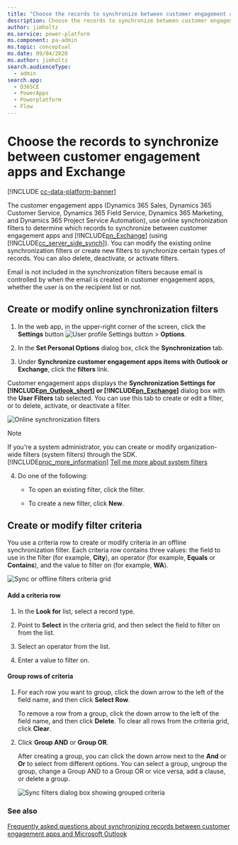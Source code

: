 ```yaml
---
title: "Choose the records to synchronize between customer engagement apps and Exchange   | MicrosoftDocs"
description: Choose the records to synchronize between customer engagement apps and Exchange 
author: jimholtz
ms.service: power-platform
ms.component: pa-admin
ms.topic: conceptual
ms.date: 09/04/2020
ms.author: jimholtz
search.audienceType: 
  - admin
search.app:
  - D365CE
  - PowerApps
  - Powerplatform
  - Flow
---
```

# Choose the records to synchronize between customer engagement apps and Exchange 

<!-- legacy procedure --> 

[!INCLUDE [cc-data-platform-banner](../includes/cc-data-platform-banner.md)]

The customer engagement apps (Dynamics 365 Sales, Dynamics 365 Customer Service, Dynamics 365 Field Service, Dynamics 365 Marketing, and Dynamics 365 Project Service Automation), use online synchronization filters to determine which records to synchronize between customer engagement apps and [!INCLUDE[pn_Exchange](../includes/pn-exchange.md)] (using [!INCLUDE[cc_server_side_synch](../includes/cc-server-side-synch.md)]). You can modify the existing online synchronization filters or create new filters to synchronize certain types of records. You can also delete, deactivate, or activate filters.  
  
 Email is not included in the synchronization filters because email is controlled by when the email is created in customer engagement apps, whether the user is on the recipient list or not.   
  
## Create or modify online synchronization filters  
  
1. In the web app, in the upper-right corner of the screen, click the **Settings** button ![User profile Settings button](media/privileges-user.png "User profile Settings button") > **Options**.  
  
2. In the **Set Personal Options** dialog box, click the **Synchronization** tab.  
  
3. Under **Synchronize customer engagement apps items with Outlook or Exchange**, click the **filters** link.  
  
  Customer engagement apps displays the **Synchronization Settings for [!INCLUDE[pn_Outlook_short](../includes/pn-outlook-short.md)] or [!INCLUDE[pn_Exchange](../includes/pn-exchange.md)]** dialog box with the **User Filters** tab selected. You can use this tab to create or edit a filter, or to delete, activate, or deactivate a filter.  
  
   ![Online synchronization filters](media/online-sync-filters-dialog-box2.png "Online synchronization filters")  
  
   > [!NOTE]
   > If you're a system administrator, you can create or modify organization-wide filters (system filters) through the SDK. [!INCLUDE[proc_more_information](../includes/proc-more-information.md)] [Tell me more about system filters](https://docs.microsoft.com/powerapps/developer/common-data-service/outlook-client/offline-outlook-filters-templates) 
  
4. Do one of the following:  
  
   -   To open an existing filter, click the filter.  
  
   -   To create a new filter, click **New**.  
  
## Create or modify filter criteria  
 You use a criteria row to create or modify criteria in an offline synchronization filter. Each criteria row contains three values: the field to use in the filter (for example, **City**), an operator (for example, **Equals** or **Contains**), and the value to filter on (for example, **WA**).  
  
 ![Sync or offline filters criteria grid](media/sync-filters-criteria-row.png "Sync or offline filters criteria grid")  
  
#### Add a criteria row  
  
1.  In the **Look for** list, select a record type.  
  
2.  Point to **Select** in the criteria grid, and then select the field to filter on from the list.  
  
3.  Select an operator from the list.  
  
4.  Enter a value to filter on.  
  
#### Group rows of criteria  
  
1. For each row you want to group, click the down arrow to the left of the field name, and then click **Select Row**.  
  
    To remove a row from a group, click the down arrow to the left of the field name, and then click **Delete**. To clear all rows from the criteria grid, click **Clear**.  
  
2. Click **Group AND** or **Group OR**.  
  
   After creating a group, you can click the down arrow next to the **And** or **Or** to select from different options. You can select a group, ungroup the group, change a Group AND to a Group OR or vice versa, add a clause, or delete a group.  
  
   ![Sync filters dialog box showing grouped criteria](media/sync-filters-group-criteria.png "Sync filters dialog box showing grouped criteria")  
  
### See also  
 [Frequently asked questions about synchronizing records between customer engagement apps and Microsoft Outlook](frequently-asked-questions-synchronizing-records-dynamics-365-and-outlook.md) 

